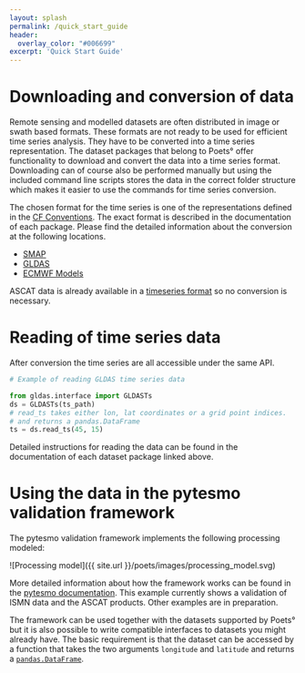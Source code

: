 ```yaml
---
layout: splash
permalink: /quick_start_guide
header:
  overlay_color: "#006699"
excerpt: 'Quick Start Guide'
---
```


# Downloading and conversion of data

Remote sensing and modelled datasets are often distributed in image or swath
based formats. These formats are not ready to be used for efficient time series
analysis. They have to be converted into a time series representation. The
dataset packages that belong to Poets° offer functionality to download and
convert the data into a time series format. Downloading can of course also be
performed manually but using the included command line scripts stores the data
in the correct folder structure which makes it easier to use the commands for
time series conversion.

The chosen format for the time series is one of the representations defined in
the
[CF Conventions](http://cfconventions.org/cf-conventions/v1.6.0/cf-conventions.html#representations-features).
The exact format is described in the documentation of each package. Please find
the detailed information about the conversion at the following locations.

- [SMAP](http://smap-io.readthedocs.io/en/latest/#conversion-to-time-series-format)
- [GLDAS](http://gldas.readthedocs.io/en/latest/img2ts.html)
- [ECMWF Models](http://ecmwf-models.readthedocs.io/en/latest/#conversion-to-time-series-format)

ASCAT data is already available in
a
[timeseries format](http://ascat.readthedocs.io/en/latest/#time-series-products)
so no conversion is necessary.

# Reading of time series data

After conversion the time series are all accessible under the same API. 


```python
# Example of reading GLDAS time series data

from gldas.interface import GLDASTs
ds = GLDASTs(ts_path)
# read_ts takes either lon, lat coordinates or a grid point indices.
# and returns a pandas.DataFrame
ts = ds.read_ts(45, 15)
```

Detailed instructions for reading the data can be found in the documentation of
each dataset package linked above.

# Using the data in the pytesmo validation framework

The pytesmo validation framework implements the following processing modeled:

![Processing model]({{ site.url }}/poets/images/processing_model.svg)

More detailed information about how the framework works can be found in
the
[pytesmo documentation](http://pytesmo.readthedocs.io/en/latest/examples.html#the-pytesmo-validation-framework).
This example currently shows a validation of ISMN data and the ASCAT products.
Other examples are in preparation.

The framework can be used together with the datasets supported by Poets° but it
is also possible to write compatible interfaces to datasets you might already
have. The basic requirement is that the dataset can be accessed by a function
that takes the two arguments `longitude` and `latitude` and returns
a
[`pandas.DataFrame`](http://pandas.pydata.org/pandas-docs/stable/generated/pandas.DataFrame.html).



